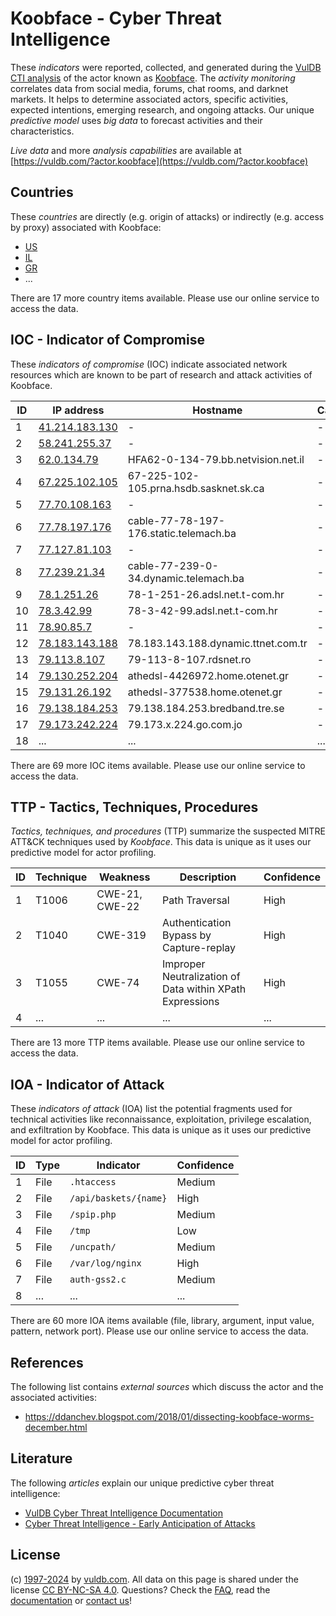 # Koobface - Cyber Threat Intelligence

These _indicators_ were reported, collected, and generated during the [VulDB CTI analysis](https://vuldb.com/?kb.cti) of the actor known as [Koobface](https://vuldb.com/?actor.koobface). The _activity monitoring_ correlates data from social media, forums, chat rooms, and darknet markets. It helps to determine associated actors, specific activities, expected intentions, emerging research, and ongoing attacks. Our unique _predictive model_ uses _big data_ to forecast activities and their characteristics.

_Live data_ and more _analysis capabilities_ are available at [https://vuldb.com/?actor.koobface](https://vuldb.com/?actor.koobface)

## Countries

These _countries_ are directly (e.g. origin of attacks) or indirectly (e.g. access by proxy) associated with Koobface:

* [US](https://vuldb.com/?country.us)
* [IL](https://vuldb.com/?country.il)
* [GR](https://vuldb.com/?country.gr)
* ...

There are 17 more country items available. Please use our online service to access the data.

## IOC - Indicator of Compromise

These _indicators of compromise_ (IOC) indicate associated network resources which are known to be part of research and attack activities of Koobface.

ID | IP address | Hostname | Campaign | Confidence
-- | ---------- | -------- | -------- | ----------
1 | [41.214.183.130](https://vuldb.com/?ip.41.214.183.130) | - | - | High
2 | [58.241.255.37](https://vuldb.com/?ip.58.241.255.37) | - | - | High
3 | [62.0.134.79](https://vuldb.com/?ip.62.0.134.79) | HFA62-0-134-79.bb.netvision.net.il | - | High
4 | [67.225.102.105](https://vuldb.com/?ip.67.225.102.105) | 67-225-102-105.prna.hsdb.sasknet.sk.ca | - | High
5 | [77.70.108.163](https://vuldb.com/?ip.77.70.108.163) | - | - | High
6 | [77.78.197.176](https://vuldb.com/?ip.77.78.197.176) | cable-77-78-197-176.static.telemach.ba | - | High
7 | [77.127.81.103](https://vuldb.com/?ip.77.127.81.103) | - | - | High
8 | [77.239.21.34](https://vuldb.com/?ip.77.239.21.34) | cable-77-239-0-34.dynamic.telemach.ba | - | High
9 | [78.1.251.26](https://vuldb.com/?ip.78.1.251.26) | 78-1-251-26.adsl.net.t-com.hr | - | High
10 | [78.3.42.99](https://vuldb.com/?ip.78.3.42.99) | 78-3-42-99.adsl.net.t-com.hr | - | High
11 | [78.90.85.7](https://vuldb.com/?ip.78.90.85.7) | - | - | High
12 | [78.183.143.188](https://vuldb.com/?ip.78.183.143.188) | 78.183.143.188.dynamic.ttnet.com.tr | - | High
13 | [79.113.8.107](https://vuldb.com/?ip.79.113.8.107) | 79-113-8-107.rdsnet.ro | - | High
14 | [79.130.252.204](https://vuldb.com/?ip.79.130.252.204) | athedsl-4426972.home.otenet.gr | - | High
15 | [79.131.26.192](https://vuldb.com/?ip.79.131.26.192) | athedsl-377538.home.otenet.gr | - | High
16 | [79.138.184.253](https://vuldb.com/?ip.79.138.184.253) | 79.138.184.253.bredband.tre.se | - | High
17 | [79.173.242.224](https://vuldb.com/?ip.79.173.242.224) | 79.173.x.224.go.com.jo | - | High
18 | ... | ... | ... | ...

There are 69 more IOC items available. Please use our online service to access the data.

## TTP - Tactics, Techniques, Procedures

_Tactics, techniques, and procedures_ (TTP) summarize the suspected MITRE ATT&CK techniques used by _Koobface_. This data is unique as it uses our predictive model for actor profiling.

ID | Technique | Weakness | Description | Confidence
-- | --------- | -------- | ----------- | ----------
1 | T1006 | CWE-21, CWE-22 | Path Traversal | High
2 | T1040 | CWE-319 | Authentication Bypass by Capture-replay | High
3 | T1055 | CWE-74 | Improper Neutralization of Data within XPath Expressions | High
4 | ... | ... | ... | ...

There are 13 more TTP items available. Please use our online service to access the data.

## IOA - Indicator of Attack

These _indicators of attack_ (IOA) list the potential fragments used for technical activities like reconnaissance, exploitation, privilege escalation, and exfiltration by Koobface. This data is unique as it uses our predictive model for actor profiling.

ID | Type | Indicator | Confidence
-- | ---- | --------- | ----------
1 | File | `.htaccess` | Medium
2 | File | `/api/baskets/{name}` | High
3 | File | `/spip.php` | Medium
4 | File | `/tmp` | Low
5 | File | `/uncpath/` | Medium
6 | File | `/var/log/nginx` | High
7 | File | `auth-gss2.c` | Medium
8 | ... | ... | ...

There are 60 more IOA items available (file, library, argument, input value, pattern, network port). Please use our online service to access the data.

## References

The following list contains _external sources_ which discuss the actor and the associated activities:

* https://ddanchev.blogspot.com/2018/01/dissecting-koobface-worms-december.html

## Literature

The following _articles_ explain our unique predictive cyber threat intelligence:

* [VulDB Cyber Threat Intelligence Documentation](https://vuldb.com/?kb.cti)
* [Cyber Threat Intelligence - Early Anticipation of Attacks](https://www.scip.ch/en/?labs.20201022)

## License

(c) [1997-2024](https://vuldb.com/?kb.changelog) by [vuldb.com](https://vuldb.com/?kb.about). All data on this page is shared under the license [CC BY-NC-SA 4.0](https://creativecommons.org/licenses/by-nc-sa/4.0/). Questions? Check the [FAQ](https://vuldb.com/?kb.faq), read the [documentation](https://vuldb.com/?kb) or [contact us](https://vuldb.com/?contact)!
